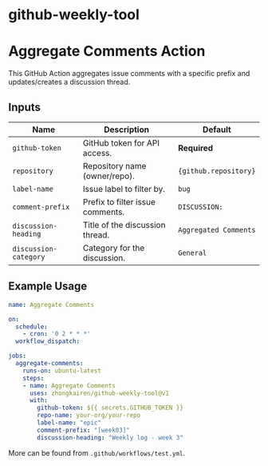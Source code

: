 # github-weekly-tool

# Aggregate Comments Action

This GitHub Action aggregates issue comments with a specific prefix and updates/creates a discussion thread.

## Inputs

| Name                  | Description                      | Default               |
| --------------------- | -------------------------------- | --------------------- |
| `github-token`        | GitHub token for API access.     | **Required**          |
| `repository`          | Repository name (owner/repo).    | `{github.repository}` |
| `label-name`          | Issue label to filter by.        | `bug`                 |
| `comment-prefix`      | Prefix to filter issue comments. | `DISCUSSION:`         |
| `discussion-heading`  | Title of the discussion thread.  | `Aggregated Comments` |
| `discussion-category` | Category for the discussion.     | `General`             |

## Example Usage

```yaml
name: Aggregate Comments

on:
  schedule:
    - cron: '0 2 * * *'
  workflow_dispatch:

jobs:
  aggregate-comments:
    runs-on: ubuntu-latest
    steps:
    - name: Aggregate Comments
      uses: zhongkairen/github-weekly-tool@v1
      with:
        github-token: ${{ secrets.GITHUB_TOKEN }}
        repo-name: your-org/your-repo
        label-name: "epic"
        comment-prefix: "[week03]"
        discussion-heading: "Weekly log - week 3"
```
More can be found from `.github/workflows/test.yml`.

